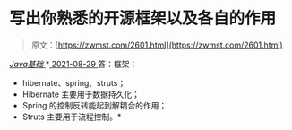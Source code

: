 <!--yml
category: 未分类
date: 0001-01-01 00:00:00
--->

# 写出你熟悉的开源框架以及各自的作用

> 原文：[https://zwmst.com/2601.html](https://zwmst.com/2601.html)

   [ *Java基础* ](https://zwmst.com/java%e5%9f%ba%e7%a1%80)*[ <time datetime="2021-08-29T11:19:35+08:00"> 2021-08-29 </time> ](https://zwmst.com/2601.html)  答：框架：

*   hibernate、spring、struts；
*   Hibernate 主要用于数据持久化；
*   Spring 的控制反转能起到解耦合的作用；
*   Struts 主要用于流程控制。*